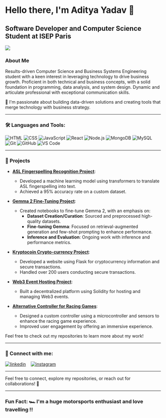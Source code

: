 # Hello there, I'm Aditya Yadav 👋 

## Software Developer and Computer Science Student at ISEP Paris

[![](https://openseauserdata.com/files/06bedfb3ed400da352159a4e4807645d.gif)](https://www.google.com/search?sca_esv=f9a00c0f19e6a508&rlz=1C1CHBF_enNZ865NZ865&sxsrf=ADLYWIIC3fIiwut8zN1XbO-f8_2r6x8UuA:1729282883622&q=futuristic+gif&uds=ADvngMjcH0KdF7qGWtwTBrP0nt7d7UNTEXOixqNTrLhjneAVuca0TjeROMWv_ilZAnvJ5vDlD-vn9cwg7RPftgG_WDRDGVjp9A93HBGt4S7BiExLrSRpYH0&udm=2&sa=X&ved=2ahUKEwiG0_nf4JiJAxWQT6QEHXUfGNwQkc0JegQICBAB&ictx=0&biw=1536&bih=776&dpr=1.25#vhid=rlEm7npQRoC1bM&vssid=mosaic)

### About Me

Results-driven Computer Science and Business Systems Engineering student with a keen interest in leveraging technology to drive business growth. Proficient in both technical and business concepts, with a solid foundation in programming, data analysis, and system design. Dynamic and articulate professional with exceptional communication skills.

🚀 I'm passionate about building data-driven solutions and creating tools that merge technology with business strategy.

---

### 🛠️ Languages and Tools:

![HTML](https://img.shields.io/badge/-HTML-E34F26?style=flat&logo=html5&logoColor=white)
![CSS](https://img.shields.io/badge/-CSS-1572B6?style=flat&logo=css3&logoColor=white)
![JavaScript](https://img.shields.io/badge/-JavaScript-323330?style=flat&logo=javascript)
![React](https://img.shields.io/badge/-React-61DAFB?style=flat&logo=react&logoColor=black)
![Node.js](https://img.shields.io/badge/-Node.js-43853D?style=flat&logo=node.js&logoColor=white)
![MongoDB](https://img.shields.io/badge/-MongoDB-47A248?style=flat&logo=mongodb&logoColor=white)
![MySQL](https://img.shields.io/badge/-MySQL-4479A1?style=flat&logo=mysql&logoColor=white)
![Git](https://img.shields.io/badge/-Git-F05032?style=flat&logo=git&logoColor=white)
![GitHub](https://img.shields.io/badge/-GitHub-181717?style=flat&logo=github)
![VS Code](https://img.shields.io/badge/-VS_Code-007ACC?style=flat&logo=visual-studio-code&logoColor=white)

---

### 🚀 Projects

- **[ASL Fingerspelling Recognition Project](https://github.com/aditya-ydvv/ASL-Fingerspelling-Recognition-Project)**: 
  - Developed a machine learning model using transformers to translate ASL fingerspelling into text.
  - Achieved a 95% accuracy rate on a custom dataset.
  
- **[Gemma 2 Fine-Tuning Project](https://github.com/aditya-ydvv/gemma2_finetuning)**: 
  - Created notebooks to fine-tune Gemma 2, with an emphasis on:
    - **Dataset Creation/Curation**: Sourced and preprocessed high-quality datasets.
    - **Fine-tuning Gemma**: Focused on retrieval-augmented generation and few-shot prompting to enhance performance.
    - **Inference and Evaluation**: Ongoing work with inference and performance metrics.
    
- **[Kryptocoin Crypto-currency Project](https://github.com/aditya-ydvv/kryptocoin)**: 
  - Developed a website using Flask for cryptocurrency information and secure transactions.
  - Handled over 200 users conducting secure transactions.
  
- **[Web3 Event Hosting Project](https://github.com/aditya-ydvv/PartyUp)**: 
  - Built a decentralized platform using Solidity for hosting and managing Web3 events.
  
- **[Alternative Controller for Racing Games](https://github.com/aditya-ydvv/RacingGame-Simulator)**: 
  - Designed a custom controller using a microcontroller and sensors to enhance the racing game experience.
  - Improved user engagement by offering an immersive experience.

Feel free to check out my repositories to learn more about my work!

---

### 🤝 Connect with me:

[![linkedin](https://img.shields.io/badge/LinkedIn-Aditya%20Yadav-blue?style=flat&logo=linkedin)](https://www.linkedin.com/in/aditya-ydvv/)
&nbsp;&nbsp;
[![instagram](https://img.shields.io/badge/Instagram-aditya.ydvv-red?style=flat&logo=instagram)](https://www.instagram.com/aditya.ydvv/)

---

Feel free to connect, explore my repositories, or reach out for collaborations! 🌱 

---

### Fun Fact: 🏎️ I'm a huge motorsports enthusiast and love travelling !!
